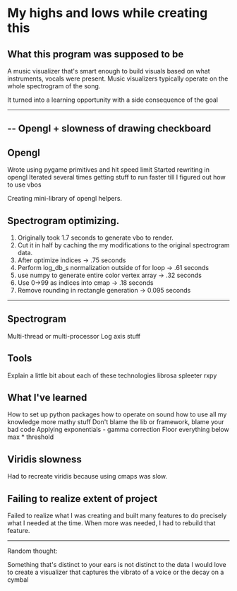 My highs and lows while creating this
=====================================

What this program was supposed to be
------------------------------------

A music visualizer that's smart enough to build visuals based on what
instruments, vocals were present. Music visualizers typically operate on the
whole spectrogram of the song.

It turned into a learning opportunity with a side consequence of the goal

--------------------------------------------------------------------------------
-- Opengl + slowness of drawing checkboard
--------------------------------------------------------------------------------

Opengl
------

Wrote using pygame primitives and hit speed limit
Started rewriting in opengl
Iterated several times getting stuff to run faster till I figured out how to use vbos

Creating mini-library of opengl helpers.

## Spectrogram optimizing.

1. Originally took 1.7 seconds to generate vbo to render.
2. Cut it in half by caching the my modifications to the original spectrogram data.
3. After optimize indices -> .75 seconds
4. Perform log_db_s normalization outside of for loop -> .61 seconds
5. use numpy to generate entire color vertex array -> .32 seconds
6. Use 0->99 as indices into cmap -> .18 seconds
7. Remove rounding in rectangle generation -> 0.095 seconds


--------------------------------------------------------------------------------

Spectrogram
-----------

Multi-thread or multi-processor
Log axis stuff

Tools
-----

Explain a little bit about each of these technologies
librosa
spleeter
rxpy


What I've learned
-----------------

How to set up python packages
how to operate on sound
how to use all my knowledge
more mathy stuff
Don't blame the lib or framework, blame your bad code
Applying exponentials - gamma correction
Floor everything below max * threshold


Viridis slowness
----------------

Had to recreate viridis because using cmaps was slow.


Failing to realize extent of project
------------------------------------

Failed to realize what I was creating and built many features to do precisely
what I needed at the time. When more was needed, I had to rebuild that feature.


----------------------------------------------

Random thought:

Something that's distinct to your ears is not distinct to the data
I would love to create a visualizer that captures the vibrato of a voice or the decay on a cymbal